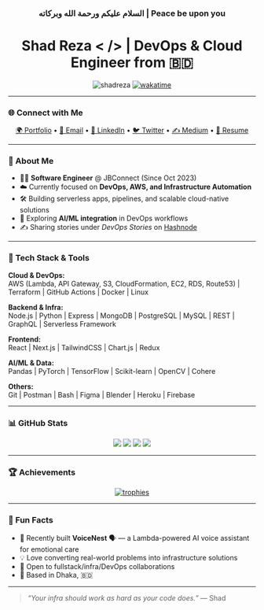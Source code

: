 <h3 align="center">
  السلام عليكم ورحمة الله وبركاته | Peace be upon you
</h3>

<h1 align="center">
  Shad Reza < /> | DevOps & Cloud Engineer from 🇧🇩
</h1>

<p align="center">
  <img src="https://komarev.com/ghpvc/?username=shadreza&label=Profile%20Views&color=0e75b6&style=flat" alt="shadreza" />
  <a href="https://wakatime.com/@fa5aec1d-8d9b-46d9-b1be-321ce433709e"><img src="https://wakatime.com/badge/user/fa5aec1d-8d9b-46d9-b1be-321ce433709e.svg" alt="wakatime" /></a>
</p>

---

### 🌐 Connect with Me
<p align="center">
  <a href="https://shadreza-portfolio-shadreza.vercel.app/" target="_blank">🌍 Portfolio</a> • 
  <a href="mailto:shadreza100@gmail.com">📧 Email</a> • 
  <a href="https://linkedin.com/in/shadreza100" target="_blank">💼 LinkedIn</a> • 
  <a href="https://twitter.com/shad_reza" target="_blank">🐦 Twitter</a> • 
  <a href="https://medium.com/@shadreza100" target="_blank">✍ Medium</a> • 
  <a href="https://drive.google.com/file/d/1mMuG3Gwh-UpvWjhlpPG-_aua2G36N-uk/view" target="_blank">📄 Resume</a>
</p>

---

### 💼 About Me

- 🧑‍💻 **Software Engineer** @ JBConnect (Since Oct 2023)
- ☁️ Currently focused on **DevOps, AWS, and Infrastructure Automation**
- 🛠️ Building serverless apps, pipelines, and scalable cloud-native solutions
- 🧠 Exploring **AI/ML integration** in DevOps workflows
- ✍️ Sharing stories under _DevOps Stories_ on [Hashnode]([https://medium.com/@shadreza100](https://devops-stories.hashnode.dev/))

---

### 🔧 Tech Stack & Tools

**Cloud & DevOps:**  
AWS (Lambda, API Gateway, S3, CloudFormation, EC2, RDS, Route53) | Terraform | GitHub Actions | Docker | Linux

**Backend & Infra:**  
Node.js | Python | Express | MongoDB | PostgreSQL | MySQL | REST | GraphQL | Serverless Framework

**Frontend:**  
React | Next.js | TailwindCSS | Chart.js | Redux

**AI/ML & Data:**  
Pandas | PyTorch | TensorFlow | Scikit-learn | OpenCV | Cohere

**Others:**  
Git | Postman | Bash | Figma | Blender | Heroku | Firebase

---

### 📊 GitHub Stats

<p align="center">
  <img src="https://github-readme-streak-stats.herokuapp.com/?user=shadreza&theme=dracula" />
  <img src="https://github-readme-stats.vercel.app/api?username=shadreza&show_icons=true&theme=radical" />
  <img src="http://github-profile-summary-cards.vercel.app/api/cards/profile-details?username=shadreza&theme=2077" />
  <img src="https://github-readme-stats.vercel.app/api/top-langs/?username=shadreza&layout=compact&theme=tokyonight" />
</p>

---

### 🏆 Achievements

<p align="center">
  <a href="https://github.com/ryo-ma/github-profile-trophy"><img src="https://github-profile-trophy.vercel.app/?username=shadreza&theme=onedark&column=7" alt="trophies" /></a>
</p>

---

### 🧩 Fun Facts

- 🤖 Recently built **VoiceNest** 🗣️ — a Lambda-powered AI voice assistant for emotional care
- 💡 Love converting real-world problems into infrastructure solutions
- 🎯 Open to fullstack/infra/DevOps collaborations
- 📌 Based in Dhaka, 🇧🇩

---

> _“Your infra should work as hard as your code does.”_ — Shad
